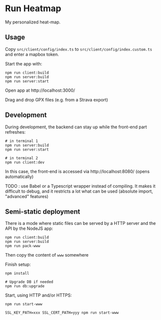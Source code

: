 Run Heatmap
===========

My personalized heat-map.

Usage
-----

Copy `src/client/config/index.ts` to `src/client/config/index.custom.ts` and enter a mapbox token.

Start the app with:

    npm run client:build
    npm run server:build
    npm run server:start

Open app at http://localhost:3000/

Drag and drop GPX files (e.g. from a Strava export)

Development
-----------

During development, the backend can stay up while the front-end part refreshes: 

    # in terminal 1
    npm run server:build
    npm run server:start

    # in terminal 2 
    npm run client:dev

In this case, the front-end is accessed via http://localhost:8080/ (opens automatically)

TODO : use Babel or a Typescript wrapper instead of compiling. It makes it difficult to debug,
       and it restricts a lot what can be used (absolute import, "advanced" features)

Semi-static deployment
----------------------

There is a mode where static files can be served by a HTTP server and the API by the NodeJS app:

    npm run client:build
    npm run server:build
    npm run pack-www

Then copy the content of `www` somewhere

Finish setup:

    npm install

    # Upgrade DB if needed
    npm run db:upgrade

Start, using HTTP and/or HTTPS:

    npm run start-www

    SSL_KEY_PATH=xxx SSL_CERT_PATH=yyy npm run start-www
